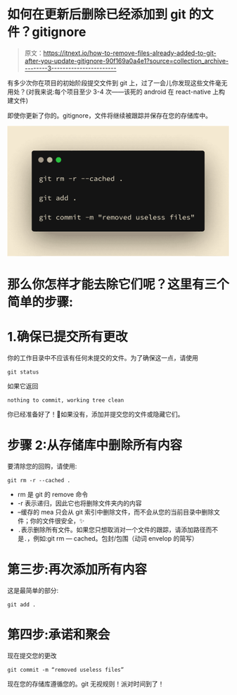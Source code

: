 # 如何在更新后删除已经添加到 git 的文件？gitignore

> 原文：<https://itnext.io/how-to-remove-files-already-added-to-git-after-you-update-gitignore-90f169a0a4e1?source=collection_archive---------3----------------------->

有多少次你在项目的初始阶段提交文件到 git 上，过了一会儿你发现这些文件毫无用处？(对我来说:每个项目至少 3-4 次——该死的 android 在 react-native 上构建文件)

即使你更新了你的。gitignore，文件将继续被跟踪并保存在您的存储库中。

![](img/8afd0e567589bb469c412e60a09cb9c9.png)

# 那么你怎样才能去除它们呢？这里有三个简单的步骤:

# 1.确保已提交所有更改

你的工作目录中不应该有任何未提交的文件。为了确保这一点，请使用

```
git status
```

如果它返回

```
nothing to commit, working tree clean
```

你已经准备好了！🚀如果没有，添加并提交您的文件或隐藏它们。

# 步骤 2:从存储库中删除所有内容

要清除您的回购，请使用:

```
git rm -r --cached .
```

*   rm 是 git 的 remove 命令
*   -r 表示递归，因此它也将删除文件夹内的内容
*   –缓存的 mea 只会从 git 索引中删除文件，而不会从您的当前目录中删除文件；你的文件很安全，✨
*   `.`表示删除所有文件。如果您只想取消对一个文件的跟踪，请添加路径而不是`.`，例如:git rm — cached。包封/包围（动词 envelop 的简写）

# 第三步:再次添加所有内容

这是最简单的部分:

```
git add .
```

# 第四步:承诺和聚会

现在提交您的更改

```
git commit -m “removed useless files”
```

现在您的存储库遵循您的。git 无视规则！派对时间到了！